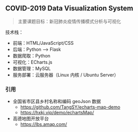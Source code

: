 ## COVID-2019 Data Visualization System

> 主要课题目标：新冠肺炎疫情传播模式分析与可视化

技术栈：

- 前端：HTML/JavaScript/CSS
- 后端：Python --> Flask
- 数据爬取：Python
- 可视化：ECharts.js
- 数据管理：MySQL
- 服务部署：云服务器（Linux 内核 / Ubuntu Server）

### 引用

- 全国省市区县乡村名称和编码 geoJson 数据
  - https://github.com/TangSY/echarts-map-demo
  - https://hxkj.vip/demo/echartsMap/
- 高德地图开放平台
  - https://lbs.amap.com/
